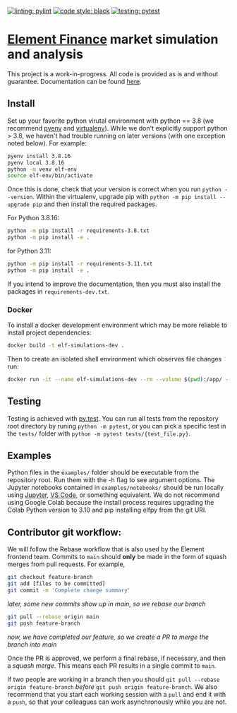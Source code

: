 [![linting: pylint](https://img.shields.io/badge/linting-pylint-yellowgreen)](https://github.com/PyCQA/pylint)
[![code style: black](https://img.shields.io/badge/code%20style-black-000000.svg)](https://github.com/psf/black)
[![testing: pytest](https://img.shields.io/badge/testing-pytest-blue.svg)](https://docs.pytest.org/en/latest/contents.html)

# [Element Finance](https://element.fi) market simulation and analysis

This project is a work-in-progress. All code is provided as is and without guarantee. Documentation can be found [here](elfpy.element.fi).

## Install

Set up your favorite python virutal environment with python == 3.8 (we recommend [pyenv](https://github.com/pyenv/pyenv#how-it-works) and [virtualenv](https://github.com/pyenv/pyenv-virtualenv)). While we don't explicitly support python > 3.8, we haven't had trouble running on later versions (with one exception noted below). For example:

```bash
pyenv install 3.8.16
pyenv local 3.8.16
python -m venv elf-env
source elf-env/bin/activate
```

Once this is done, check that your version is correct when you run `python --version`. Within the virtualenv, upgrade pip with `python -m pip install --upgrade pip` and then install the required packages.

For Python 3.8.16:

```bash
python -m pip install -r requirements-3.8.txt
python -m pip install -e .
```

for Python 3.11:

```bash
python -m pip install -r requirements-3.11.txt
python -m pip install -e .
```

If you intend to improve the documentation, then you must also install the packages in `requirements-dev.txt`.

### Docker

To install a docker development environment which may be more reliable to install project dependencies:

```bash
docker build -t elf-simulations-dev .
```

Then to create an isolated shell environment which observes file changes run:

```bash
docker run -it --name elf-simulations-dev --rm --volume $(pwd):/app/ --net=host elf-simulations-dev:latest bash
```

## Testing

Testing is achieved with [py.test](https://docs.pytest.org/en/latest/contents.html). You can run all tests from the repository root directory by runing `python -m pytest`, or you can pick a specific test in the `tests/` folder with `python -m pytest tests/{test_file.py}`.

## Examples

Python files in the `examples/` folder should be executable from the repository root. Run them with the -h flag to see argument options. The Jupyter notebooks contained in `examples/notebooks/` should be run locally using [Jupyter](https://jupyter.org/install), [VS Code](https://code.visualstudio.com/docs/datascience/jupyter-notebooks), or something equivalent. We do not recommend using Google Colab because the install process requires upgrading the Colab Python version to 3.10 and pip installing elfpy from the git URI.

## Contributor git workflow:

We will follow the Rebase workflow that is also used by the Element frontend team.
Commits to `main` should **only** be made in the form of squash merges from pull requests.
For example,

```bash
git checkout feature-branch
git add [files to be committed]
git commit -m 'Complete change summary'
```

_later, some new commits show up in main, so we rebase our branch_

```bash
git pull --rebase origin main
git push feature-branch
```

_now, we have completed our feature, so we create a PR to merge the branch into main_

Once the PR is approved, we perform a final rebase, if necessary, and then a _squash merge_. This means each PR results in a single commit to `main`.

If two people are working in a branch then you should `git pull --rebase origin feature-branch` _before_ `git push origin feature-branch`. We also recommend that you start each working session with a `pull` and end it with a `push`, so that your colleagues can work asynchronously while you are not.
